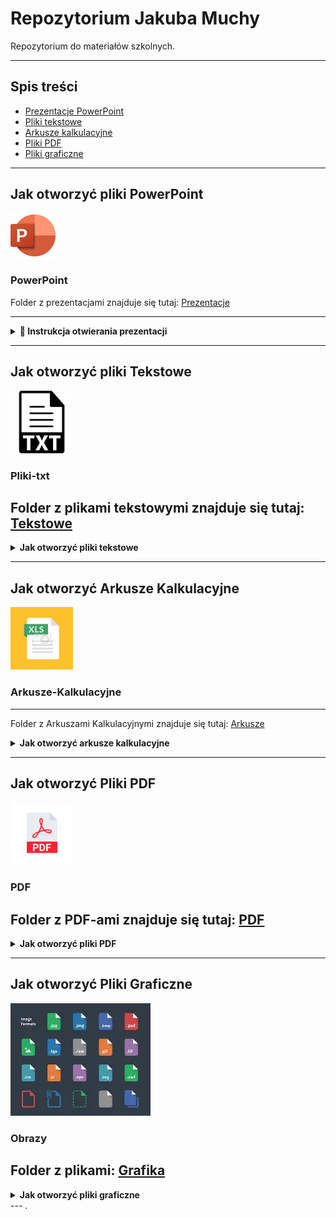 # Repozytorium Jakuba Muchy

Repozytorium do materiałów szkolnych.

---
## Spis treści

- [Prezentacje PowerPoint](#powerpoint)
- [Pliki tekstowe](#pliki-txt)
- [Arkusze kalkulacyjne](#arkusze-kalkulacyjne)
- [Pliki PDF](#pdf)
- [Pliki graficzne](#obrazy)

---

## Jak otworzyć pliki PowerPoint

![PowerPoint Logo](images/powerpoint.png)

### PowerPoint

Folder z prezentacjami znajduje się tutaj: [Prezentacje](Prezentacje/)

---

<details>
  <summary><strong>📖 Instrukcja otwierania prezentacji</strong></summary><br>

  <p>
    Aby otworzyć plik prezentacji, należy kliknąć w odnośnik <strong>PowerPoint</strong> powyżej.<br><br>
    <img src="images/Zrzut ekranu 2025-05-23 184155.png" alt="Zrzut ekranu" width="500"/><br><br>

    Następnie wybierz interesującą Cię prezentację z listy plików:<br><br>
    <img src="images/Zrzut ekranu 2025-05-23 184516.png" alt="Zrzut ekranu" width="100%"/><br><br>

    Kliknij w przycisk <strong>View raw</strong>, aby otworzyć prezentację bezpośrednio w przeglądarce.<br><br>

    <div>
      <span style="display: inline-block; vertical-align: top; width: 65%;">
        <p><strong>Możesz również pobrać plik, klikając ikonę pobierania:</strong></p>
      </span>
      <span style="display: inline-block; width: 30%;">
        <img src="images/Zrzut ekranu 2025-05-23 190830.png" alt="Pobieranie" width="30"/>
      </span>
    </div><br><br>

    Po otwarciu prezentacji możesz przechodzić między slajdami za pomocą strzałek <strong>lewo/prawo</strong>:<br><br>
    <img src="images/Zrzut ekranu 2025-05-23 184647.png" alt="Zrzut ekranu" width="100%"/>
  </p>
</details>

---

## Jak otworzyć pliki Tekstowe

<img src="images/OIP.jpeg" alt="Pobieranie" width="100"/>

### Pliki-txt

Folder z plikami tekstowymi znajduje się tutaj: [Tekstowe](Tekstowe/)
---
<details>
  <summary><strong>Jak otworzyć pliki tekstowe</strong></summary>

  <p>
    Pliki tekstowe (np. DOCX, ODT) można otworzyć klikając ich nazwę w repozytorium.
  </p>

  <img src="images/docx-kliknij.png" alt="Kliknij plik tekstowy" width="600"/>

  <p>
    GitHub wyświetli podgląd dokumentu bezpośrednio w przeglądarce.
  </p>

  <img src="images/docx-podglad.png" alt="Podgląd pliku tekstowego" width="100%"/>

</details>

---

## Jak otworzyć Arkusze Kalkulacyjne


<img src="images/OIP (1).jpeg" alt="Pobieranie" width="100"/>

### Arkusze-Kalkulacyjne
---
Folder z Arkuszami Kalkulacyjnymi znajduje się tutaj: [Arkusze](Arkusze/)

<details>
  <summary><strong>Jak otworzyć arkusze kalkulacyjne</strong></summary>

  <p>
    Kliknij nazwę arkusza kalkulacyjnego (np. XLSX, ODS), aby zobaczyć jego zawartość.
  </p>

  <img src="images/xlsx-kliknij.png" alt="Kliknij arkusz kalkulacyjny" width="600"/>

  <p>
    GitHub wyświetli zawartość arkusza bezpośrednio w przeglądarce.
  </p>

  <img src="images/xlsx-podglad.png" alt="Podgląd arkusza kalkulacyjnego" width="100%"/>

</details>

---
## Jak otworzyć Pliki PDF

<img src="images/format-ikony-pliku-pdf-ikona-dokumentu-wektorowego-przycisku-obrazu-pobierania-233114800.webp" alt="Pobieranie" width="100"/>

### PDF

Folder z PDF-ami znajduje się tutaj: [PDF](PDF/)
---
<details>
  <summary><strong>Jak otworzyć pliki PDF</strong></summary>

  <p>
    Kliknij nazwę pliku PDF, aby otworzyć go bezpośrednio w przeglądarce.
  </p>

  <img src="images/pdf-kliknij.png" alt="Kliknij PDF" width="600"/>

  <p>
    Plik PDF otworzy się automatycznie w przeglądarce.
  </p>

  <img src="images/pdf-widok.png" alt="Widok PDF" width="100%"/>

</details>

---

## Jak otworzyć Pliki Graficzne

![PowerPoint Logo](images/OIP.webp)

### Obrazy

Folder z plikami: [Grafika](Grafika/)
---
<details>
  <summary><strong>Jak otworzyć pliki graficzne</strong></summary>

  <p>
    Kliknij nazwę pliku graficznego (np. JPG, PNG, GIF), aby wyświetlić obraz w przeglądarce.
  </p>

  <img src="images/obrazek-kliknij.png" alt="Kliknij obraz" width="600"/>

  <p>
    Obraz zostanie wyświetlony w pełnym rozmiarze.
  </p>

  <img src="images/obrazek-podglad.png" alt="Podgląd obrazu" width="100%"/>

</details>
---
.
